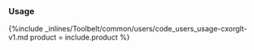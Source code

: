 <!--  usedin: [ _legacy_docker/Toolbelt/users-v1.md, _maestro/Toolbelt/users-v1.md, _node/toolbelt/users-v1.md, _rails/Toolbelt/users-v1.md] -->


### Usage

{%include _inlines/Toolbelt/common/users/code_users_usage-cxorglt-v1.md  product = include.product %}
